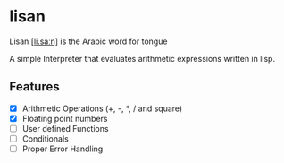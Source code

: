 ﻿# lisan

Lisan [[li.saːn]](https://upload.wikimedia.org/wikipedia/commons/2/27/Ar-%D9%84%D8%B3%D8%A7%D9%86.ogg) is the Arabic word for tongue

A simple Interpreter that evaluates arithmetic expressions written in lisp.

## Features

- [x] Arithmetic Operations (+, -, *, / and square)
- [x] Floating point numbers
- [ ] User defined Functions
- [ ] Conditionals
- [ ] Proper Error Handling
